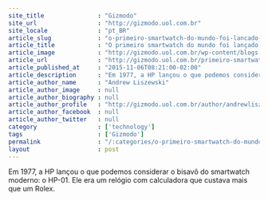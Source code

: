 ```yaml
---
site_title               : "Gizmodo"
site_url                 : "http://gizmodo.uol.com.br"
site_locale              : "pt_BR"
article_slug             : "o-primeiro-smartwatch-do-mundo-foi-lancado-em-1977"
article_title            : "O primeiro smartwatch do mundo foi lançado em 1977"
article_image            : "http://gizmodo.uol.com.br/wp-content/blogs.dir/8/files/2015/11/smartwatchhp.jpg"
article_url              : "http://gizmodo.uol.com.br/primeiro-smartwatch/"
article_published_at     : "2015-11-06T08:21:00-02:00"
article_description      : "Em 1977, a HP lançou o que podemos considerar o bisavô do smartwatch moderno: o HP-01. Ele era um relógio com calculadora que custava mais que um Rolex."
article_author_name      : "Andrew Liszewski"
article_author_image     : null
article_author_biography : null
article_author_profile   : "http://gizmodo.uol.com.br/author/andrewliszewski/"
article_author_facebook  : null
article_author_twitter   : null
category                 : ['technology']
tags                     : ['Gizmodo']
permalink                : "/:categories/o-primeiro-smartwatch-do-mundo-foi-lancado-em-1977/"
layout                   : post
---
```


Em 1977, a HP lançou o que podemos considerar o bisavô do smartwatch moderno: o HP-01. Ele era um relógio com calculadora que custava mais que um Rolex.
